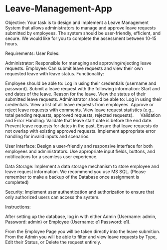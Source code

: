 # Leave-Management-App

Objective:
Your task is to design and implement a Leave Management System that allows administrators to manage and approve leave requests submitted by employees. The system should be user-friendly, efficient, and secure. We would like for you to complete the assessment between 10-15 hours. 

Requirements:
User Roles:

Administrator: Responsible for managing and approving/rejecting leave requests.
Employee: Can submit leave requests and view their own requested leave with leave status.
Functionality:

Employee should be able to:
Log in using their credentials (username and password).
Submit a leave request with the following information:
Start and end dates of the leave.
Reason for the leave.
View the status of their submitted leave requests.
Administrator should be able to:
Log in using their credentials.
View a list of all leave requests from employees.
Approve or reject leave requests with comments.
View leave request statistics (e.g., total pending requests, approved requests, rejected requests).
 
Validation and Error Handling:
Validate that leave start date is before the end date.
Prevent leave requests for dates in the past.
Ensure that leave requests do not overlap with existing approved requests.
Implement appropriate error handling for invalid inputs and scenarios.

User Interface:
Design a user-friendly and responsive interface for both employees and administrators.
Use appropriate input fields, buttons, and notifications for a seamless user experience.

Data Storage:
Implement a data storage mechanism to store employee and leave request information. We recommend you use MS SQL. (Please remember to make a backup of the Database once assignment is completed)

Security:
Implement user authentication and authorization to ensure that only authorized users can access the system.


Instructions:

After setting up the database, log in with either Admin (Username: admin, Password: admin) or Employee (Username: e1 Password: e1).

From the Employee Page you will be taken directly into the leave submition. 
From the Admin you will be able to filter and view leave requests by Type, Edit their Status, or Delete the request entirely.
